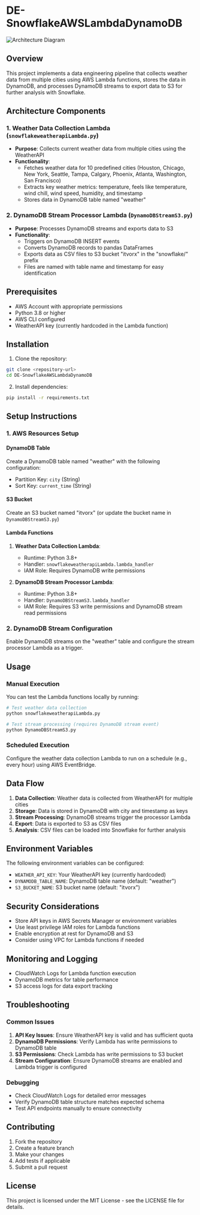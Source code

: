 # DE-SnowflakeAWSLambdaDynamoDB

![Architecture Diagram](https://drive.google.com/uc?export=view&id=1MT6IZ_4JkYG120Exec0jJdtTDE_BJWDW)

## Overview

This project implements a data engineering pipeline that collects weather data from multiple cities using AWS Lambda functions, stores the data in DynamoDB, and processes DynamoDB streams to export data to S3 for further analysis with Snowflake.

## Architecture Components

### 1. Weather Data Collection Lambda (`snowflakeweatherapiLambda.py`)
- **Purpose**: Collects current weather data from multiple cities using the WeatherAPI
- **Functionality**:
  - Fetches weather data for 10 predefined cities (Houston, Chicago, New York, Seattle, Tampa, Calgary, Phoenix, Atlanta, Washington, San Francisco)
  - Extracts key weather metrics: temperature, feels like temperature, wind chill, wind speed, humidity, and timestamp
  - Stores data in DynamoDB table named "weather"

### 2. DynamoDB Stream Processor Lambda (`DynamoDBStreamS3.py`)
- **Purpose**: Processes DynamoDB streams and exports data to S3
- **Functionality**:
  - Triggers on DynamoDB INSERT events
  - Converts DynamoDB records to pandas DataFrames
  - Exports data as CSV files to S3 bucket "itvorx" in the "snowflake/" prefix
  - Files are named with table name and timestamp for easy identification

## Prerequisites

- AWS Account with appropriate permissions
- Python 3.8 or higher
- AWS CLI configured
- WeatherAPI key (currently hardcoded in the Lambda function)

## Installation

1. Clone the repository:
```bash
git clone <repository-url>
cd DE-SnowflakeAWSLambdaDynamoDB
```

2. Install dependencies:
```bash
pip install -r requirements.txt
```

## Setup Instructions

### 1. AWS Resources Setup

#### DynamoDB Table
Create a DynamoDB table named "weather" with the following configuration:
- Partition Key: `city` (String)
- Sort Key: `current_time` (String)

#### S3 Bucket
Create an S3 bucket named "itvorx" (or update the bucket name in `DynamoDBStreamS3.py`)

#### Lambda Functions
1. **Weather Data Collection Lambda**:
   - Runtime: Python 3.8+
   - Handler: `snowflakeweatherapiLambda.lambda_handler`
   - IAM Role: Requires DynamoDB write permissions

2. **DynamoDB Stream Processor Lambda**:
   - Runtime: Python 3.8+
   - Handler: `DynamoDBStreamS3.lambda_handler`
   - IAM Role: Requires S3 write permissions and DynamoDB stream read permissions

### 2. DynamoDB Stream Configuration
Enable DynamoDB streams on the "weather" table and configure the stream processor Lambda as a trigger.

## Usage

### Manual Execution
You can test the Lambda functions locally by running:

```bash
# Test weather data collection
python snowflakeweatherapiLambda.py

# Test stream processing (requires DynamoDB stream event)
python DynamoDBStreamS3.py
```

### Scheduled Execution
Configure the weather data collection Lambda to run on a schedule (e.g., every hour) using AWS EventBridge.

## Data Flow

1. **Data Collection**: Weather data is collected from WeatherAPI for multiple cities
2. **Storage**: Data is stored in DynamoDB with city and timestamp as keys
3. **Stream Processing**: DynamoDB streams trigger the processor Lambda
4. **Export**: Data is exported to S3 as CSV files
5. **Analysis**: CSV files can be loaded into Snowflake for further analysis

## Environment Variables

The following environment variables can be configured:
- `WEATHER_API_KEY`: Your WeatherAPI key (currently hardcoded)
- `DYNAMODB_TABLE_NAME`: DynamoDB table name (default: "weather")
- `S3_BUCKET_NAME`: S3 bucket name (default: "itvorx")

## Security Considerations

- Store API keys in AWS Secrets Manager or environment variables
- Use least privilege IAM roles for Lambda functions
- Enable encryption at rest for DynamoDB and S3
- Consider using VPC for Lambda functions if needed

## Monitoring and Logging

- CloudWatch Logs for Lambda function execution
- DynamoDB metrics for table performance
- S3 access logs for data export tracking

## Troubleshooting

### Common Issues
1. **API Key Issues**: Ensure WeatherAPI key is valid and has sufficient quota
2. **DynamoDB Permissions**: Verify Lambda has write permissions to DynamoDB table
3. **S3 Permissions**: Check Lambda has write permissions to S3 bucket
4. **Stream Configuration**: Ensure DynamoDB streams are enabled and Lambda trigger is configured

### Debugging
- Check CloudWatch Logs for detailed error messages
- Verify DynamoDB table structure matches expected schema
- Test API endpoints manually to ensure connectivity

## Contributing

1. Fork the repository
2. Create a feature branch
3. Make your changes
4. Add tests if applicable
5. Submit a pull request

## License

This project is licensed under the MIT License - see the LICENSE file for details.